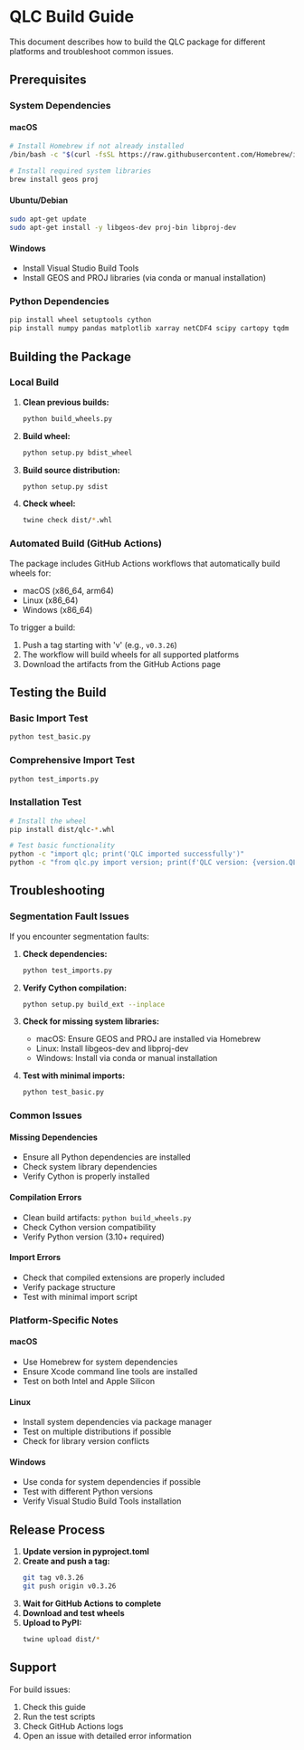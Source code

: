 # QLC Build Guide

This document describes how to build the QLC package for different platforms and troubleshoot common issues.

## Prerequisites

### System Dependencies

#### macOS
```bash
# Install Homebrew if not already installed
/bin/bash -c "$(curl -fsSL https://raw.githubusercontent.com/Homebrew/install/HEAD/install.sh)"

# Install required system libraries
brew install geos proj
```

#### Ubuntu/Debian
```bash
sudo apt-get update
sudo apt-get install -y libgeos-dev proj-bin libproj-dev
```

#### Windows
- Install Visual Studio Build Tools
- Install GEOS and PROJ libraries (via conda or manual installation)

### Python Dependencies

```bash
pip install wheel setuptools cython
pip install numpy pandas matplotlib xarray netCDF4 scipy cartopy tqdm
```

## Building the Package

### Local Build

1. **Clean previous builds:**
   ```bash
   python build_wheels.py
   ```

2. **Build wheel:**
   ```bash
   python setup.py bdist_wheel
   ```

3. **Build source distribution:**
   ```bash
   python setup.py sdist
   ```

4. **Check wheel:**
   ```bash
   twine check dist/*.whl
   ```

### Automated Build (GitHub Actions)

The package includes GitHub Actions workflows that automatically build wheels for:
- macOS (x86_64, arm64)
- Linux (x86_64)
- Windows (x86_64)

To trigger a build:
1. Push a tag starting with 'v' (e.g., `v0.3.26`)
2. The workflow will build wheels for all supported platforms
3. Download the artifacts from the GitHub Actions page

## Testing the Build

### Basic Import Test
```bash
python test_basic.py
```

### Comprehensive Import Test
```bash
python test_imports.py
```

### Installation Test
```bash
# Install the wheel
pip install dist/qlc-*.whl

# Test basic functionality
python -c "import qlc; print('QLC imported successfully')"
python -c "from qlc.py import version; print(f'QLC version: {version.QLC_VERSION}')"
```

## Troubleshooting

### Segmentation Fault Issues

If you encounter segmentation faults:

1. **Check dependencies:**
   ```bash
   python test_imports.py
   ```

2. **Verify Cython compilation:**
   ```bash
   python setup.py build_ext --inplace
   ```

3. **Check for missing system libraries:**
   - macOS: Ensure GEOS and PROJ are installed via Homebrew
   - Linux: Install libgeos-dev and libproj-dev
   - Windows: Install via conda or manual installation

4. **Test with minimal imports:**
   ```bash
   python test_basic.py
   ```

### Common Issues

#### Missing Dependencies
- Ensure all Python dependencies are installed
- Check system library dependencies
- Verify Cython is properly installed

#### Compilation Errors
- Clean build artifacts: `python build_wheels.py`
- Check Cython version compatibility
- Verify Python version (3.10+ required)

#### Import Errors
- Check that compiled extensions are properly included
- Verify package structure
- Test with minimal import script

### Platform-Specific Notes

#### macOS
- Use Homebrew for system dependencies
- Ensure Xcode command line tools are installed
- Test on both Intel and Apple Silicon

#### Linux
- Install system dependencies via package manager
- Test on multiple distributions if possible
- Check for library version conflicts

#### Windows
- Use conda for system dependencies if possible
- Test with different Python versions
- Verify Visual Studio Build Tools installation

## Release Process

1. **Update version in pyproject.toml**
2. **Create and push a tag:**
   ```bash
   git tag v0.3.26
   git push origin v0.3.26
   ```
3. **Wait for GitHub Actions to complete**
4. **Download and test wheels**
5. **Upload to PyPI:**
   ```bash
   twine upload dist/*
   ```

## Support

For build issues:
1. Check this guide
2. Run the test scripts
3. Check GitHub Actions logs
4. Open an issue with detailed error information
